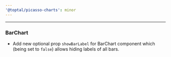 ```yaml
---
'@toptal/picasso-charts': minor
---
```


---
### BarChart

- Add new optional prop `showBarLabel` for BarChart component which (being set to `false`) allows hiding labels of all bars.
